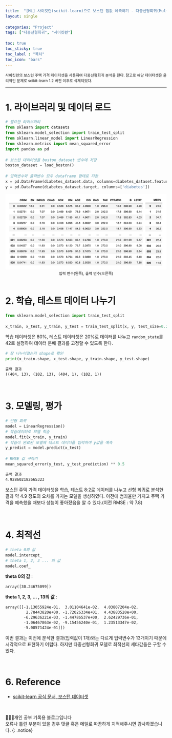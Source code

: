 ```yaml
---
title:  "[ML] 사이킷런(scikit-learn)으로 보스턴 집값 예측하기 - 다중선형회귀(Multiple Linear Regression)"
layout: single

categories: "Project"
tags: ["다중선형회귀", "사이킷런"]

toc: true
toc_sticky: true
toc_label : "목차"
toc_icon: "bars"
---
```


<small>사이킷런의 보스턴 주택 가격 데이터셋을 사용하여 다중선형회귀 분석을 한다. 참고로 해당 데이터셋은 윤리적인 문제로 scikit-learn 1.2 버전 이후로 삭제되었다.</small>

***

# 1. 라이브러리 및 데이터 로드
```python
# 필요한 라이브러리
from sklearn import datasets
from sklearn.model_selection import train_test_split
from sklearn.linear_model import LinearRegression
from sklearn.metrics import mean_squared_error
import pandas as pd  

# 보스턴 데이터셋을 boston_dataset 변수에 저장
boston_dataset = load_boston()

# 입력변수와 출력변수 모두 dataframe 형태로 저장
x = pd.DataFrame(diabetes_dataset.data, columns=diabetes_dataset.feature_names)
y = pd.DataFrame(diabetes_dataset.target, columns=['diabetes'])
```

<div style="text-align : center;">
<img src="/assets/images/boston_data_target.png" width="700">
</div>
<center><small>입력 변수(왼쪽), 출력 변수(오른쪽)</small></center>

<br>

# 2. 학습, 테스트 데이터 나누기
```python
from sklearn.model_selection import train_test_split

x_train, x_test, y_train, y_test = train_test_split(x, y, test_size=0.2, random_state=42)
```

학습 데이터셋은 80%, 테스트 데이터셋은 20%로 데이터를 나누고 ```random_state```를 42로 설정하여 데이터 분배 결과를 고정할 수 있도록 한다.

```python
# 잘 나누어졌는지 shape로 확인
print(x_train.shape, x_test.shape, y_train.shape, y_test.shape)
```
```
출력 결과
((404, 13), (102, 13), (404, 1), (102, 1))
```

<br>

# 3. 모델링, 평가
```python
# 선형 회귀
model = LinearRegression()
# 학습데이터로 모델 학습
model.fit(x_train, y_train)
# 학습이 완료된 모델에 테스트 데이터를 입력하여 y값을 예측
y_predict = model.predict(x_test)

# RMSE 값 구하기
mean_squared_error(y_test, y_test_prediction) ** 0.5
```
```
출력 결과
4.928602182665323
```

보스턴 주택 가격 데이터셋을 학습, 테스트 8:2로 데이터를 나누고 선형 회귀로 분석한 결과 약 4.9 정도의 오차를 가지는 모델을 생성하였다. 이전에 범죄율만 가지고 주택 가격을 예측했을 때보다 성능이 좋아졌음을 알 수 있다.(이전 RMSE : 약 7.8)

<br>

# 4. 최적선

```python
# theta 0의 값
model.intercept_
# theta 1, 2, 3 ... 의 값
model.coef_
```
**theta 0의 값** :
```
array([30.24675099])
```
**theta 1, 2, 3, ... , 13의 값** : 
```
array([[-1.13055924e-01,  3.01104641e-02,  4.03807204e-02,
         2.78443820e+00, -1.72026334e+01,  4.43883520e+00,
        -6.29636221e-03, -1.44786537e+00,  2.62429736e-01,
        -1.06467863e-02, -9.15456240e-01,  1.23513347e-02,
        -5.08571424e-01]])
```

이번 결과는 이전에 분석한 결과(입력값이 1개)와는 다르게 입력변수가 13개이기 때문에 시각적으로 표현하기 어렵다. 하지만 다중선형회귀 모델로 최적선의 세타값들은 구할 수 있다.

<br>

# 6. Reference
- [scikit-learn 공식 문서, 보스턴 데이터셋](https://scikit-learn.org/0.15/modules/generated/sklearn.datasets.load_boston.html)

<br>

👩🏻‍💻개인 공부 기록용 블로그입니다
<br>오류나 틀린 부분이 있을 경우 댓글 혹은 메일로 따끔하게 지적해주시면 감사하겠습니다.
{: .notice}